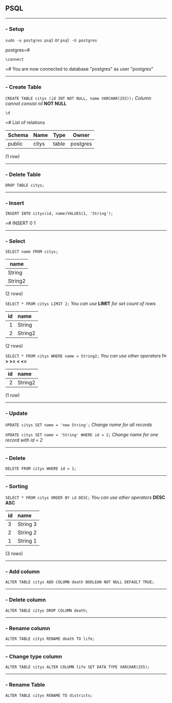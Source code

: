 ## PSQL

---

### - Setup

`sudo -u postgres psql` or `psql -U postgres`

postgres=#

`\connect`

=# You are now connected to database "postgres" as user "postgres"

---

### - Create Table

`CREATE TABLE citys (id INT NOT NULL, name VARCHAR(255));` *Column cannot consist nil* **NOT NULL**

`\d`

=# List of relations 

Schema | Name | Type | Owner
--- | --- | --- | ---
public | citys | table | postgres

(1 row)

---

### - Delete Table

`DROP TABLE citys;`

---

### - Insert 

`INSERT INTO citys(id, name)VALUES(1, 'String');`

=# INSERT 0 1

---

### - Select

`SELECT name FROM citys;`

| name |
|------| 
|String |
|String2|

(2 rows)  

`SELECT * FROM citys LIMIT 2;` *You can use* **LIMIT** *for set count of rows* 

| id |  name |
|---:|:------|
| 1 | String |
| 2 | String2|

(2 rows)

`SELECT * FROM citys WHERE name = String2;` *You can use other operators* **!= > >= < <=**

| id |  name |
|---:|:------|
| 2 | String2|

(1 row)

---

### - Update

`UPDATE citys SET name = 'new String';` *Change name for all records*

`UPDATE citys SET name = 'String' WHERE id = 2;` *Change name for one record with id = 2*

---

### - Delete

`DELETE FROM citys WHERE id = 1;`

---

### - Sorting

`SELECT * FROM citys ORDER BY id DESC;` *You can use other operators* **DESC ASC**

| id |    name  |
|----|:---------|
| 3 | String 3  |
| 2 | String 2  |
| 1 | String 1  |

(3 rows)

---

### - Add column

`ALTER TABLE citys ADD COLUMN death BOOLEAN NOT NULL DEFAULT TRUE;`

---

### - Delete column

`ALTER TABLE citys DROP COLUMN death;`

---

### - Rename column

`ALTER TABLE citys RENAME death TO life;`

---

### - Change type column

`ALTER TABLE citys ALTER COLUMN life SET DATA TYPE VARCHAR(255);`

---

### - Rename Table

`ALTER TABLE citys RENAME TO districts;`
